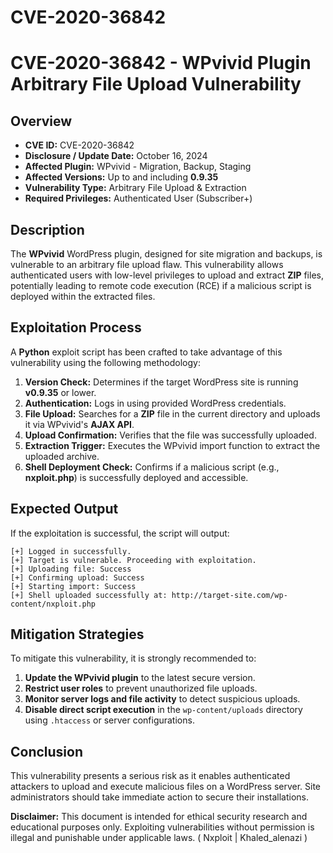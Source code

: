 # CVE-2020-36842


# CVE-2020-36842 - WPvivid Plugin Arbitrary File Upload Vulnerability

## Overview
- **CVE ID:** CVE-2020-36842
- **Disclosure / Update Date:** October 16, 2024
- **Affected Plugin:** WPvivid - Migration, Backup, Staging
- **Affected Versions:** Up to and including **0.9.35**
- **Vulnerability Type:** Arbitrary File Upload & Extraction
- **Required Privileges:** Authenticated User (Subscriber+)

## Description
The **WPvivid** WordPress plugin, designed for site migration and backups, is vulnerable to an arbitrary file upload flaw. This vulnerability allows authenticated users with low-level privileges to upload and extract **ZIP** files, potentially leading to remote code execution (RCE) if a malicious script is deployed within the extracted files.

## Exploitation Process
A **Python** exploit script has been crafted to take advantage of this vulnerability using the following methodology:

1. **Version Check:** Determines if the target WordPress site is running **v0.9.35** or lower.
2. **Authentication:** Logs in using provided WordPress credentials.
3. **File Upload:** Searches for a **ZIP** file in the current directory and uploads it via WPvivid's **AJAX API**.
4. **Upload Confirmation:** Verifies that the file was successfully uploaded.
5. **Extraction Trigger:** Executes the WPvivid import function to extract the uploaded archive.
6. **Shell Deployment Check:** Confirms if a malicious script (e.g., **nxploit.php**) is successfully deployed and accessible.

## Expected Output
If the exploitation is successful, the script will output:
```
[+] Logged in successfully.
[+] Target is vulnerable. Proceeding with exploitation.
[+] Uploading file: Success
[+] Confirming upload: Success
[+] Starting import: Success
[+] Shell uploaded successfully at: http://target-site.com/wp-content/nxploit.php
```

## Mitigation Strategies
To mitigate this vulnerability, it is strongly recommended to:
1. **Update the WPvivid plugin** to the latest secure version.
2. **Restrict user roles** to prevent unauthorized file uploads.
3. **Monitor server logs and file activity** to detect suspicious uploads.
4. **Disable direct script execution** in the `wp-content/uploads` directory using `.htaccess` or server configurations.

## Conclusion
This vulnerability presents a serious risk as it enables authenticated attackers to upload and execute malicious files on a WordPress server. Site administrators should take immediate action to secure their installations.

**Disclaimer:** This document is intended for ethical security research and educational purposes only. Exploiting vulnerabilities without permission is illegal and punishable under applicable laws. ( Nxploit | Khaled_alenazi )
